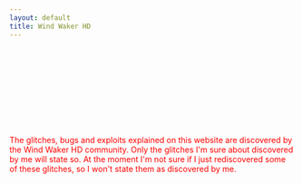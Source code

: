 ```yaml
---
layout: default
title: Wind Waker HD
---
```


<p>&nbsp;</p>
<p>&nbsp;</p>
<p>&nbsp;</p>
<p>&nbsp;</p>
<p>&nbsp;</p>
<p><span style="color:red">The glitches, bugs and exploits explained on this website are discovered by 
the Wind Waker HD community. Only the glitches I'm sure about discovered by me will state so. At the moment I'm 
not sure if I just rediscovered some of these glitches, so I won't state them as discovered by me.
</span></p>
<p>&nbsp;</p>
<p>&nbsp;</p>
<p>&nbsp;</p>
<p>&nbsp;</p>
<p>&nbsp;</p>
<p>&nbsp;</p>